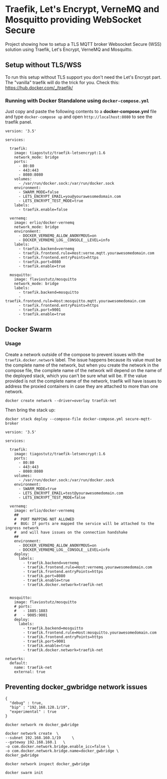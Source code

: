 # Traefik, Let's Encrypt, VerneMQ and Mosquitto providing WebSocket Secure

Project showing how to setup a TLS MQTT broker Websocket Secure (WSS) solution using Traefik, Let's Encrypt, VerneMQ and Mosquitto.


## Setup without TLS/WSS
To run this setup without TLS support you don't need the Let's Encrypt part. The "vanilla" traefik will do the trick for you. Check this: https://hub.docker.com/_/traefik/

### Running with Docker Standalone using `docker-compose.yml`

Just copy and paste the following contents to a **docker-compose.yml** file and type `docker-compose up` and open `http://localhost:8080` to see the traefik panel.

```
version: '3.5'

services:

  traefik:
    image: tiagostutz/traefik-letsencrypt:1.6
    network_mode: bridge
    ports:
      - 80:80
      - 443:443
      - 8080:8080
    volumes:
      - /var/run/docker.sock:/var/run/docker.sock
    environment:
      - SWARM_MODE=false
      - LETS_ENCRYPT_EMAIL=you@yourawesomedomain.com
      - LETS_ENCRYPT_TEST_MODE=true
    labels:
      - traefik.enable=false

  vernemq:
    image: erlio/docker-vernemq
    network_mode: bridge
    environment:
      - DOCKER_VERNEMQ_ALLOW_ANONYMOUS=on
      - DOCKER_VERNEMQ_LOG__CONSOLE__LEVEL=info
    labels:
      - traefik.backend=vernemq
      - traefik.frontend.rule=Host:verne.mqtt.yourawesomedomain.com
      - traefik.frontend.entryPoints=https
      - traefik.port=8080
      - traefik.enable=true

  mosquitto:
    image: flaviostutz/mosquitto
    network_mode: bridge
    labels:
      - traefik.backend=mosquitto
      - traefik.frontend.rule=Host:mosquitto.mqtt.yourawesomedomain.com
      - traefik.frontend.entryPoints=https
      - traefik.port=9001
      - traefik.enable=true
```

## Docker Swarm

### Usage

Create a network outside of the compose to prevent issues with the `traefik.docker.network` label. The issue happens because its value must be the complete name of the network, but when you create the network in the compose file, the complete name of the network will depend on the name of the deployed stack, which you can't be sure what will be. If the value provided is not the complete name of the network, traefik will have issues to address the proxied containers in case they are attached to more than one network.

`docker create network --driver=overlay traefik-net`

Then bring the stack up:

`docker stack deploy --compose-file docker-compose.yml secure-mqtt-broker`


```
version: '3.5'

services:

  traefik:
    image: tiagostutz/traefik-letsencrypt:1.6
    ports:
      - 80:80
      - 443:443
      - 8080:8080
    volumes:
      - /var/run/docker.sock:/var/run/docker.sock
    environment:
      - SWARM_MODE=true
      - LETS_ENCRYPT_EMAIL=test@yourawesomedomain.com
      - LETS_ENCRYPT_TEST_MODE=false

  vernemq:
    image: erlio/docker-vernemq
    ##
    #  PORT MAPPING NOT ALLOWED
    #  BUG: If ports are mapped the service will be attached to the ingress network 
    #  and will have issues on the connection handshake
    ##
    environment:
      - DOCKER_VERNEMQ_ALLOW_ANONYMOUS=on
      - DOCKER_VERNEMQ_LOG__CONSOLE__LEVEL=info
    deploy:
      labels:
        - traefik.backend=vernemq
        - traefik.frontend.rule=Host:vernemq.yourawesomedomain.com
        - traefik.frontend.entryPoints=https
        - traefik.port=8080
        - traefik.enable=true
        - traefik.docker.network=traefik-net


  mosquitto:
    image: flaviostutz/mosquitto
    # ports:
    #   - 1885:1883
    #   - 9005:9001
    deploy:
      labels:
        - traefik.backend=mosquitto
        - traefik.frontend.rule=Host:mosquitto.yourawesomedomain.com
        - traefik.frontend.entryPoints=https
        - traefik.port=9001
        - traefik.enable=true
        - traefik.docker.network=traefik-net

networks:
  default:
    name: traefik-net
    external: true

```
## Preventing docker_gwbridge network issues


```
{
  "debug" : true,
  "bip" : "192.168.128.1/19",
  "experimental" : true
}
```


`docker network rm docker_gwbridge`

```
docker network create  \
--subnet 192.168.160.1/19     \
--gateway 192.168.160.1   \
-o com.docker.network.bridge.enable_icc=false \
-o com.docker.network.bridge.name=docker_gwbridge \
docker_gwbridge
```

`docker network inspect docker_gwbridge`

`docker swarm init`
